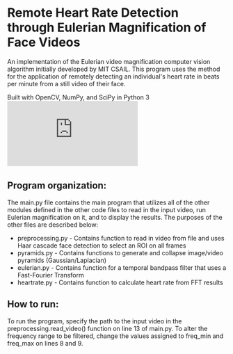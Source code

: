 # Remote Heart Rate Detection through Eulerian Magnification of Face Videos

An implementation of the Eulerian video magnification computer vision algorithm initially developed by MIT CSAIL. This program uses the method for the application of remotely detecting an individual's heart rate in beats per minute from a still video of their face.

Built with OpenCV, NumPy, and SciPy in Python 3
![DriverWatch Poster](https://github.com/scs03/DriverWatch/blob/main/DriverWatch.7.pdf)


## Program organization:
The main.py file contains the main program that utilizes all of the other modules defined in the other code files
to read in the input video, run Eulerian magnification on it, and to display the results. The purposes of the other
files are described below:
- preprocessing.py - Contains function to read in video from file and uses Haar cascade face detection to select an ROI on all frames
- pyramids.py - Contains functions to generate and collapse image/video pyramids (Gaussian/Laplacian)
- eulerian.py - Contains function for a temporal bandpass filter that uses a Fast-Fourier Transform
- heartrate.py - Contains function to calculate heart rate from FFT results

## How to run:
To run the program, specify the path to the input video in the preprocessing.read_video() function on line 13 of
main.py. To alter the frequency range to be filtered, change the values assigned to freq_min and freq_max on lines 8
and 9.
